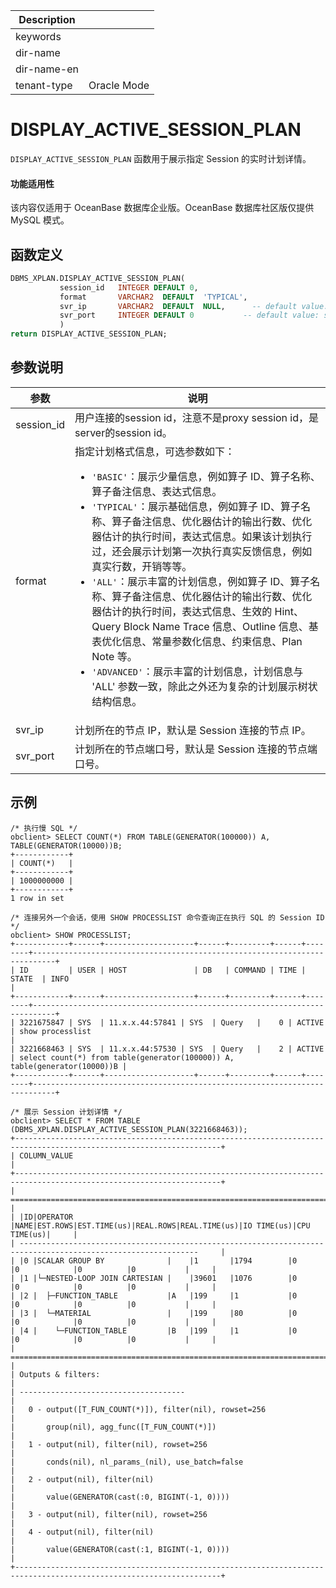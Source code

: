 | Description   |                 |
|---------------|-----------------|
| keywords      |                 |
| dir-name      |                 |
| dir-name-en   |                 |
| tenant-type   | Oracle Mode     |

# DISPLAY_ACTIVE_SESSION_PLAN

`DISPLAY_ACTIVE_SESSION_PLAN` 函数用于展示指定 Session 的实时计划详情。

  <main id="notice" >
    <h4>功能适用性</h4>
    <p>该内容仅适用于 OceanBase 数据库企业版。OceanBase 数据库社区版仅提供 MySQL 模式。</p>
  </main>

## 函数定义

```sql
DBMS_XPLAN.DISPLAY_ACTIVE_SESSION_PLAN(
           session_id   INTEGER DEFAULT 0,
           format       VARCHAR2  DEFAULT  'TYPICAL',
           svr_ip       VARCHAR2  DEFAULT  NULL,      -- default value: server connected by client
           svr_port     INTEGER DEFAULT 0           -- default value: server connected by client
           )
return DISPLAY_ACTIVE_SESSION_PLAN;
```

## 参数说明

| 参数 | 说明 |
| --- | --- |
| session_id | 用户连接的session id，注意不是proxy session id，是server的session id。 |
| format | 指定计划格式信息，可选参数如下：<ul><li>`'BASIC'`：展示少量信息，例如算子 ID、算子名称、算子备注信息、表达式信息。</li><li> `'TYPICAL'`：展示基础信息，例如算子 ID、算子名称、算子备注信息、优化器估计的输出行数、优化器估计的执行时间，表达式信息。如果该计划执行过，还会展示计划第一次执行真实反馈信息，例如真实行数，开销等等。</li><li> `'ALL'`：展示丰富的计划信息，例如算子 ID、算子名称、算子备注信息、优化器估计的输出行数、优化器估计的执行时间，表达式信息、生效的 Hint、Query Block Name Trace 信息、Outline 信息、基表优化信息、常量参数化信息、约束信息、Plan Note 等。</li><li> `'ADVANCED'`：展示丰富的计划信息，计划信息与 'ALL' 参数一致，除此之外还为复杂的计划展示树状结构信息。</li></ul> |
| svr_ip | 计划所在的节点 IP，默认是 Session 连接的节点 IP。|
| svr_port | 计划所在的节点端口号，默认是 Session 连接的节点端口号。|


## 示例

```shell
/* 执行慢 SQL */
obclient> SELECT COUNT(*) FROM TABLE(GENERATOR(100000)) A, TABLE(GENERATOR(10000))B;
+------------+
| COUNT(*)   |
+------------+
| 1000000000 |
+------------+
1 row in set

/* 连接另外一个会话，使用 SHOW PROCESSLIST 命令查询正在执行 SQL 的 Session ID */
obclient> SHOW PROCESSLIST;
+------------+------+--------------------+------+---------+------+--------+---------------------------------------------------------------------------+
| ID         | USER | HOST               | DB   | COMMAND | TIME | STATE  | INFO                                                                      |
+------------+------+--------------------+------+---------+------+--------+---------------------------------------------------------------------------+
| 3221675847 | SYS  | 11.x.x.44:57841 | SYS  | Query   |    0 | ACTIVE | show processlist                                                          |
| 3221668463 | SYS  | 11.x.x.44:57530 | SYS  | Query   |    2 | ACTIVE | select count(*) from table(generator(100000)) A, table(generator(10000))B |
+------------+------+--------------------+------+---------+------+--------+---------------------------------------------------------------------------+

/* 展示 Session 计划详情 */
obclient> SELECT * FROM TABLE (DBMS_XPLAN.DISPLAY_ACTIVE_SESSION_PLAN(3221668463));
+--------------------------------------------------------------------------------------------------------------------+
| COLUMN_VALUE                                                                                                       |
+--------------------------------------------------------------------------------------------------------------------+
| ==============================================================================================================     |
| |ID|OPERATOR                     |NAME|EST.ROWS|EST.TIME(us)|REAL.ROWS|REAL.TIME(us)|IO TIME(us)|CPU TIME(us)|     |
| --------------------------------------------------------------------------------------------------------------     |
| |0 |SCALAR GROUP BY              |    |1       |1794        |0        |0            |0          |0           |     |
| |1 |└─NESTED-LOOP JOIN CARTESIAN |    |39601   |1076        |0        |0            |0          |0           |     |
| |2 |  ├─FUNCTION_TABLE           |A   |199     |1           |0        |0            |0          |0           |     |
| |3 |  └─MATERIAL                 |    |199     |80          |0        |0            |0          |0           |     |
| |4 |    └─FUNCTION_TABLE         |B   |199     |1           |0        |0            |0          |0           |     |
| ==============================================================================================================     |
| Outputs & filters:                                                                                                 |
| -------------------------------------                                                                              |
|   0 - output([T_FUN_COUNT(*)]), filter(nil), rowset=256                                                            |
|       group(nil), agg_func([T_FUN_COUNT(*)])                                                                       |
|   1 - output(nil), filter(nil), rowset=256                                                                         |
|       conds(nil), nl_params_(nil), use_batch=false                                                                 |
|   2 - output(nil), filter(nil)                                                                                     |
|       value(GENERATOR(cast(:0, BIGINT(-1, 0))))                                                                    |
|   3 - output(nil), filter(nil), rowset=256                                                                         |
|   4 - output(nil), filter(nil)                                                                                     |
|       value(GENERATOR(cast(:1, BIGINT(-1, 0))))                                                                    |
+--------------------------------------------------------------------------------------------------------------------+

```